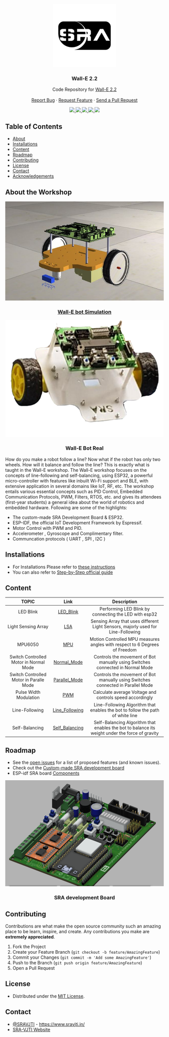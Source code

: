 <p align="center">
  <img src="documentation/images/logo.png"/>
  
  <h3 align="center"> Wall-E 2.2 </h3>
  <p align="center">
    Code Repository for <a href="https://github.com/SRA-VJTI/Wall-E_v2.2-beta">Wall-E 2.2</a>
    <br />
    <br />
    <a href="https://github.com/SRA-VJTI/Wall-E_v2.2-beta/issues">Report Bug</a>
    ·
    <a href="https://github.com/SRA-VJTI/Wall-E_v2.2-beta/issues">Request Feature</a>
    ·
    <a href="https://github.com/SRA-VJTI/Wall-E_v2.2-beta/pulls">Send a Pull Request</a>
  </p>
 </p>
 
 <p align="center">
  
  <a href="https://github.com/SRA-VJTI/Wall-E_v2.2-beta/network/members">
    <img src="https://img.shields.io/github/forks/SRA-VJTI/Wall-E_v2.2-beta">
  </a>
  <a href="https://github.com/SRA-VJTI/Wall-E_v2.2-beta/stargazers">
    <img src="https://img.shields.io/github/stars/SRA-VJTI/Wall-E_v2.2-beta">
  </a>
  <a href="https://github.com/SRA-VJTI/Wall-E_v2.2-beta/issues">
    <img src="https://img.shields.io/github/issues/SRA-VJTI/Wall-E_v2.2-beta">
  </a>
  <a href="https://github.com/SRA-VJTI/Wall-E_v2.2-beta/blob/master/LICENSE">
    <img src="https://img.shields.io/github/license/SRA-VJTI/Wall-E_v2.2-beta">
  </a>
  <a href="https://linkedin.com/in/sra-vjti">
    <img src="https://img.shields.io/badge/-LinkedIn-black.svg?logo=linkedin&colorB=555">
  </a>
</p>

## Table of Contents

- [About](#about-the-workshop)
- [Installations](#installations)
- [Content](#content)
- [Roadmap](#roadmap)
- [Contributing](#contributing)
- [License](#license)
- [Contact](#contact)
- [Acknowledgements](#acknowledgements)

## About the Workshop
<p align="center">
  <img src="documentation/images/wall_E_bot.JPG"/>
  <a href="https://github.com/MOLOCH-dev/Wall-E-Sim">
  <h3 align="center"> Wall-E bot Simulation </h3>
  </a>
</p>
<p align="center">
  <img src="documentation/images/walle bot.png"/>
 
  <h3 align="center"> Wall-E Bot Real </h3>
 
 </p>

How do you make a robot follow a line? Now what if the robot has only two wheels. How will it balance and follow the line? This is exactly what is taught in the Wall-E workshop.
The Wall-E workshop focuses on the concepts of line-following and self-balancing, using ESP32, a powerful micro-controller with features like inbuilt Wi-Fi support and BLE, with extensive application in several domains like IoT, RF, etc. The workshop entails various essential concepts such as PID Control, Embedded Communication Protocols, PWM, Filters, RTOS, etc. and gives its attendees (first-year students) a general idea about the world of robotics and embedded hardware. Following are some of the highlights:
- The custom-made SRA Development Board & ESP32.
- ESP-IDF, the official IoT Development Framework by Espressif.
- Motor Control with PWM and PID.
- Accelerometer , Gyroscope and Complimentary filter.
- Communcation protocols ( UART , SPI , I2C )


## Installations

- For Installations Please refer to [these instructions](Installations.md)
- You can also refer to [Step-by-Step official guide](https://docs.espressif.com/projects/esp-idf/en/latest/esp32/get-started/#installation-step-by-step)

## Content

|                  TOPIC                  |                                                        Link                                                         |                                          Description                                           |
| :-------------------------------------: | :-----------------------------------------------------------------------------------------------------------------: | :--------------------------------------------------------------------------------------------: |
|                LED Blink                |              [LED_Blink](https://github.com/SRA-VJTI/Wall-E_v2.2-beta/blob/dev/1_led_blink/README.md)               |                     Performing LED Blink by connecting the LED with esp32                      |
|           Light Sensing Array           |                    [LSA](https://github.com/SRA-VJTI/Wall-E_v2.2-beta/blob/dev/2_LSA/README.md)                     |        Sensing Array that uses different Light Sensors, majorly used for Line-Following        |
|                 MPU6050                 |                    [MPU](https://github.com/SRA-VJTI/Wall-E_v2.2-beta/blob/dev/3_MPU/README.md)                     |           Motion Controlled MPU measures angles with respect to 6 Degrees of Freedom           |
| Switch Controlled Motor in Normal Mode  |   [Normal_Mode](https://github.com/SRA-VJTI/Wall-E_v2.2-beta/blob/dev/4_switch_controlled_motor_normal/readme.md)   |         Controls the movement of Bot manually using Switches connected in Normal Mode          |
| Switch Controlled Motor in Paralle Mode | [Parallel_Mode](https://github.com/SRA-VJTI/Wall-E_v2.2-beta/blob/dev/5_switch_controlled_motor_parallel/README.md) |        Controls the movement of Bot manually using Switches connected in Parallel Mode         |
|         Pulse Width Modulation          |                    [PWM](https://github.com/SRA-VJTI/Wall-E_v2.2-beta/blob/dev/6_PWM/README.md)                     |                    Calculate average Voltage and controls speed accordingly                    |
|             Line-Following              |              [Line_Following](https://github.com/SRA-VJTI/Wall-E_v2.2-beta/tree/dev/7_line_following)               |         Line-Following Algorithm that enables the bot to follow the path of white line         |
|             Self-Balancing              |         [Self_Balancing](https://github.com/SRA-VJTI/Wall-E_v2.2-beta/blob/dev/8_self_balancing/README.md)          | Self-Balancing Algorithm that enables the bot to balance its weight under the force of gravity |

<!-- ROADMAP -->

## Roadmap

- See the [open issues](https://github.com/SRA-VJTI/Wall-E_v2.2-beta/issues) for a list of proposed features (and known issues).
- Check out the [Custom-made SRA development board](https://github.com/SRA-VJTI/sra-board-hardware-design)
- ESP-idf SRA board [Components](https://sravjti.tech/sra-board-component/)
<p align="center">
  <img src="documentation/images/sra_board.png"/>
  <h3 align="center"> SRA development Board </h3>
  </p>

<!-- CONTRIBUTING -->

## Contributing

Contributions are what make the open source community such an amazing place to be learn, inspire, and create. Any contributions you make are **extremely appreciated**.

1. Fork the Project
2. Create your Feature Branch (`git checkout -b feature/AmazingFeature`)
3. Commit your Changes (`git commit -m 'Add some AmazingFeature'`)
4. Push to the Branch (`git push origin feature/AmazingFeature`)
5. Open a Pull Request

<!-- LICENSE -->

## License

- Distributed under the [MIT License](https://github.com/SRA-VJTI/Wall-E_v2.2-beta/blob/main/LICENSE).

<!-- CONTACT -->

## Contact

- [@SRAVJTI](https://twitter.com/SRAVJTI) - https://www.sravjti.in/
- [SRA-VJTI Website](https://www.sravjti.in/contact-us)


[forks-shield]:https://img.shields.io/github/forks/SRA-VJTI/Wall-E_v2.2-beta
[forks-url]: https://github.com/HarshShah03325/Wall-E_v2.2-beta/network/members
[stars-shield]: https://img.shields.io/github/stars/SRA-VJTI/Wall-E_v2.2-beta
[stars-url]: https://github.com/SRA-VJTI/Wall-E_v2.2-beta/stargazers
[issues-shield]: https://img.shields.io/github/issues/SRA-VJTI/Wall-E_v2.2-beta
[issues-url]: https://github.com/SRA-VJTI/Wall-E_v2.2-beta/issues
[license-shield]: https://img.shields.io/github/license/SRA-VJTI/Wall-E_v2.2-beta
[license-url]: https://github.com/SRA-VJTI/Wall-E_v2.2-beta/blob/master/LICENSE



